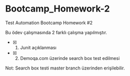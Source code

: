 # Bootcamp_Homework-2
Test Automation Bootcamp Homework #2

Bu ödev çalışmasında 2 farklı çalışma yapılmıştır.

- [x] 1) Junit açıklanması
- [x] 2) Demoqa.com üzerinde search box test edilmesi 

Not: Search box testi master branch üzerinden erişilebilir.
